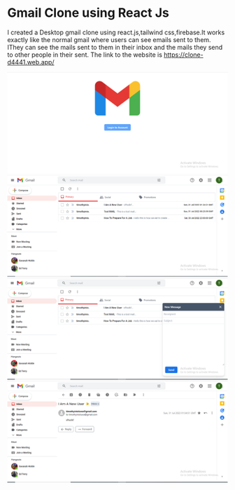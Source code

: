 # Gmail Clone using React Js
I created a Desktop gmail clone using react.js,tailwind css,firebase.It works exactly like the normal gmail where users can see emails sent to them. IThey can see the mails sent to them in their inbox and the mails they send to other people in their sent. The link to the website is https://clone-d4441.web.app/






![image1.PNG](https://github.com/Tim1119/gmail-clone/blob/master/src/assets/image1.PNG?raw=true)
![image2.PNG](https://github.com/Tim1119/gmail-clone/blob/master/src/assets/image2.PNG?raw=true)
![image3.PNG](https://github.com/Tim1119/gmail-clone/blob/master/src/assets/image3.PNG?raw=true)
![image4.PNG](https://github.com/Tim1119/gmail-clone/blob/master/src/assets/image4.PNG?raw=true)
